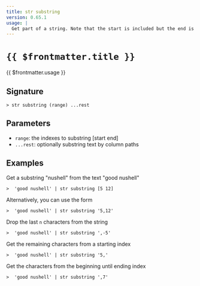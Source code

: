 ```yaml
---
title: str substring
version: 0.65.1
usage: |
  Get part of a string. Note that the start is included but the end is excluded, and that the first character of a string is index 0.
---
```


# <code>{{ $frontmatter.title }}</code>

<div style='white-space: pre-wrap;'>{{ $frontmatter.usage }}</div>

## Signature

```> str substring (range) ...rest```

## Parameters

 -  `range`: the indexes to substring [start end]
 -  `...rest`: optionally substring text by column paths

## Examples

Get a substring "nushell" from the text "good nushell"
```shell
>  'good nushell' | str substring [5 12]
```

Alternatively, you can use the form
```shell
>  'good nushell' | str substring '5,12'
```

Drop the last `n` characters from the string
```shell
>  'good nushell' | str substring ',-5'
```

Get the remaining characters from a starting index
```shell
>  'good nushell' | str substring '5,'
```

Get the characters from the beginning until ending index
```shell
>  'good nushell' | str substring ',7'
```
